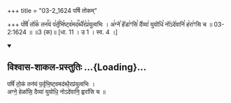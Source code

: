 +++
title = "03-2_1624 पर्षि तोकम्"

+++
प꣡र्षि꣢ तो꣣कं꣡ तन꣢꣯यं प꣣र्तृ꣢भि꣣ष्ट्व꣡मद꣢꣯ब्धै꣣र꣡प्र꣢युत्वभिः । अ꣢ग्ने꣣ हे꣡डा꣢ꣳसि꣣ दै꣡व्या꣢ युयोधि꣣ नो꣡ऽदे꣢वानि꣣ ह꣡रा꣢ꣳसि च ॥ 03-2:1624 ॥ ॥3 (क)॥ [धा. 11 । उ 1 । स्व. 4 ।]

<div class="js_include" newlevelforh1="2" title="विश्वास-शाकल-प्रस्तुतिः" unfilled url="/vedAH_Rk/shAkalam/saMhitA/vishvAsa-prastutiH/06/048/10_parShi_tokaM.md">
<details open><summary><h2>विश्वास-शाकल-प्रस्तुतिः ...{Loading}...</h2></summary>


पर्षि॑ तो॒कं तन॑यं प॒र्तृभि॒ष्ट्वमद॑ब्धै॒रप्र॑युत्वभिः ।  
अग्ने॒ हेळां॑सि॒ दैव्या॑ युयोधि॒ नोऽदे॑वानि॒ ह्वरां॑सि च ॥

</details>
</div>